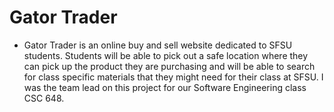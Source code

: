 # Gator Trader

* Gator Trader is an online buy and sell website dedicated to SFSU students. Students will be able to pick out a safe location where they can pick up the product they are purchasing and will be able to search for class specific materials that they might need for their class at SFSU. I was the team lead on this project for our Software Engineering class CSC 648.

